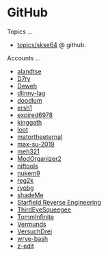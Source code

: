 
# GitHub

Topics ...

- [topics/skse64](https://github.com/topics/skse64) @ github.

Accounts ...

- [alandtse](https://github.com/alandtse)
- [D7ry](https://github.com/D7ry)
- [Deweh](https://github.com/Deweh)
- [dlinny-lag](https://github.com/dlinny-lag)
- [doodlum](https://github.com/doodlum)
- [ersh1](https://github.com/ersh1)
- [expired6978](https://github.com/expired6978)
- [kinggath](https://github.com/kinggath)
- [loot](https://github.com/loot)
- [matortheeternal](https://github.com/matortheeternal)
- [max-su-2019](https://github.com/max-su-2019)
- [meh321](https://github.com/meh321)
- [ModOrganizer2](https://github.com/ModOrganizer2)
- [niftools](https://github.com/niftools)
- [nukem9](https://github.com/nukem9)
- [reg2k](https://github.com/reg2k)
- [ryobg](https://github.com/ryobg)
- [shadeMe](https://github.com/shadeMe)
- [Starfield Reverse Engineering](https://github.com/Starfield-Reverse-Engineering)
- [ThirdEyeSqueegee](https://github.com/ThirdEyeSqueegee)
- [TommInfinite](https://github.com/TommInfinite)
- [Vermunds](https://github.com/Vermunds)
- [VersuchDrei](https://github.com/VersuchDrei)
- [wrye-bash](https://github.com/wrye-bash)
- [z-edit](https://github.com/z-edit)
